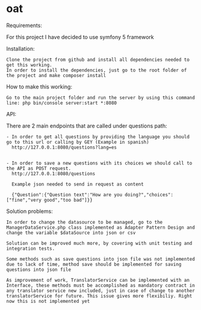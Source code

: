 # oat

Requirements:

For this project I have decided to use symfony 5 framework

Installation:

    Clone the project from github and install all dependencies needed to get this working.
    In order to install the dependencies, just go to the root folder of the project and make composer install

How to make this working:

    Go to the main project folder and run the server by using this command line: php bin/console server:start *:8080

API:

There are 2 main endpoints that are called under questions path:
    
    - In order to get all questions by providing the language you should go to this url or calling by GEY (Example in spanish)
      http://127.0.0.1:8080/questions?lang=es
      
    
    - In order to save a new questions with its choices we should call to the API as POST request.
      http://127.0.0.1:8080/questions
      
      Example json needed to send in request as content
      
      {"Question":{"Question text":"How are you doing?","choices":["fine","very good","too bad"]}}
        
        
Solution problems:

    In order to change the datasource to be managed, go to the ManagerDataService.php class implemented as Adapter Pattern Design and change the variable $dataSource into json or csv

    Solution can be improved much more, by covering with unit testing and integration tests.
    
    Some methods such as save questions into json file was not implemented due to lack of time, method save should be implemented for saving questions into json file

    As improvement of work, TranslatorService can be implemented with an Interface, these methods must be accomplished as mandatory contract in any translator service new included, just in case of change to another translatorService for future. This issue gives more flexibiliy. Right now this is not implemented yet
